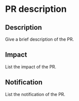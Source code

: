 # PR description

## Description

Give a brief description of the PR.

## Impact

List the impact of the PR.

## Notification

List the notification of the PR.
